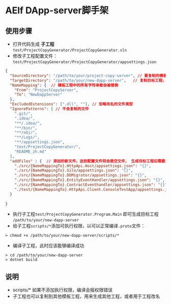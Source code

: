 # AElf DApp-server脚手架

## 使用步骤

- 打开代码生成 **子工程** `test/ProjectCopyGenerator/ProjectCopyGenerator.sln`
- 修改子工程配置文件：`test/ProjectCopyGenerator/ProjectCopyGenerator/appsettings.json`
```json
{
  "SourceDirectory": "/path/to/your/project-copy-server", // 要复制的模板工程
  "TargetDirectory": "/path/to/your/new-dapp-server",   // 复制目标工程，需要是空目录，目录不存在会自动新建
  "NameMapping": {  // 模板工程中的所有字符串都会被替换
    "From": "ProjectCopyServer",
    "To": "NewDappServer"
  },
  "ExcludedExtensions": [".dll", ""], // 忽略改名的文件类型
  "IgnorePatterns": [ // 不会复制的文件
    ".git/",
    ".idea/",
    "**/.idea/",
    "**/bin/",
    "**/obj/",
    "**/Logs/",
    "**/appsettings.json",
    "test/ProjectCopyGenerator/",
    "README_zh.md"
  ],
  "addFiles" : {  // 添加的新文件，这些配置文件将会是空文件， 生成目标工程后需要从appsettings.example.json中复制一份
    "./src/{NameMappingTo}.HttpApi.Host/appsettings.json": "{}",
    "./src/{NameMappingTo}.Silo/appsettings.json": "{}",
    "./src/{NameMappingTo}.DbMigrator/appsettings.json": "{}",
    "./src/{NameMappingTo}.EntityEventHandler/appsettings.json": "{}",
    "./src/{NameMappingTo}.ContractEventhandler/appsettings.json": "{}",
    "./test/{NameMappingTo}.HttpApi.Client.ConsoleTestApp/appsettings.json": "{}"
  }
  
}
```

- 执行子工程`test/ProjectCopyGenerator.Program.Main` 即可生成目标工程 `/path/to/your/new-dapp-server`
- 给子工程`scripts/*`添加可执行权限，以可以正常编译`.proto`文件：
```shell
> chmod +x /path/to/your/new-dapp-server/scripts/*
```

- 编译子工程，此时应该能够编译成功
```shell
> cd /path/to/your/new-dapp-server
> dotnet build
```

## 说明
- scripts/* 如果不添加执行权限，编译会报权限错误
- 子工程也可以复制到其他模板工程，用来生成其他工程，或者用于工程改名